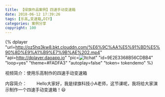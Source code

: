 ```yaml
---
title: 【绿旗作品案例】四速手动变速箱
date: 2018-06-12 17:39:26
tags: [乐高,变速箱,DIY]
categories: 案例分享
copyright: 100
---
```




{% dplayer "url=http://oz5hq3kw8.bkt.clouddn.com/%E6%9C%AA%E5%91%BD%E5%90%8D%E9%A1%B9%E7%9B%AE%202.mp4" "api=http://dplayer.daoapp.io" "pic=![Itchat](Itchat.png)" "id=9E2E3368B56CDBB4" "loop=yes" "theme=#FADFA3" "autoplay=false" "token=
tokendemo" %}

视频简介：使用乐高制作的四速手动变速箱

内容简介：
&#8195;&#8195;Hello大家好，我是绿旗科技小A老师，这节课呢，我将给大家演示制作一个四速手动变速箱！😃


